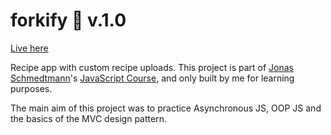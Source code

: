 # forkify 🍴 v.1.0

[Live here](https://forkify-tsm13.netlify.app/)

Recipe app with custom recipe uploads. This project is part of [Jonas Schmedtmann](https://github.com/jonasschmedtmann)'s [JavaScript Course](https://www.udemy.com/course/the-complete-javascript-course/), and only built by me for learning purposes.

The main aim of this project was to practice Asynchronous JS, OOP JS and the basics of the MVC design pattern.
